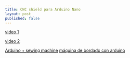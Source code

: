 ```yaml
---
title: CNC shield para Arduino Nano
layout: post
published: false
---
```


[video 1](https://www.youtube.com/watch?v=J5dzmeRPXhw)


[video 2](https://www.youtube.com/watch?v=G05dWewvEK4)

[Arduino + sewing machine](http://hackaday.com/2015/01/07/arduino-controlled-sewing-machine-increases-stitch-options/)
[máquina de bordado con arduino](http://www.instructables.com/id/Arduino-Quilting-Machine/?lang=es)
